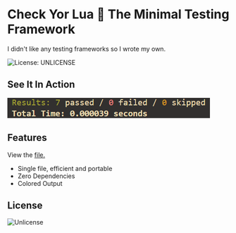 # Check Yor Lua 🔎 The Minimal Testing Framework

I didn't like any testing frameworks so I wrote my own.

![License: UNLICENSE](https://img.shields.io/badge/License-UNLICENSE-blue.svg)

## See It In Action

![](https://github.com/Sieep-Coding/Check-Your-Lua/blob/main/assets/simple.png)

## Features

View the [file.](https://github.com/Sieep-Coding/Check-Your-Lua/blob/main/checkyour.lua)

- Single file, efficient and portable
- Zero Dependencies
- Colored Output

## License

![Unlicense](https://github.com/Sieep-Coding/Check-Your-Lua/blob/main/LICENSE)